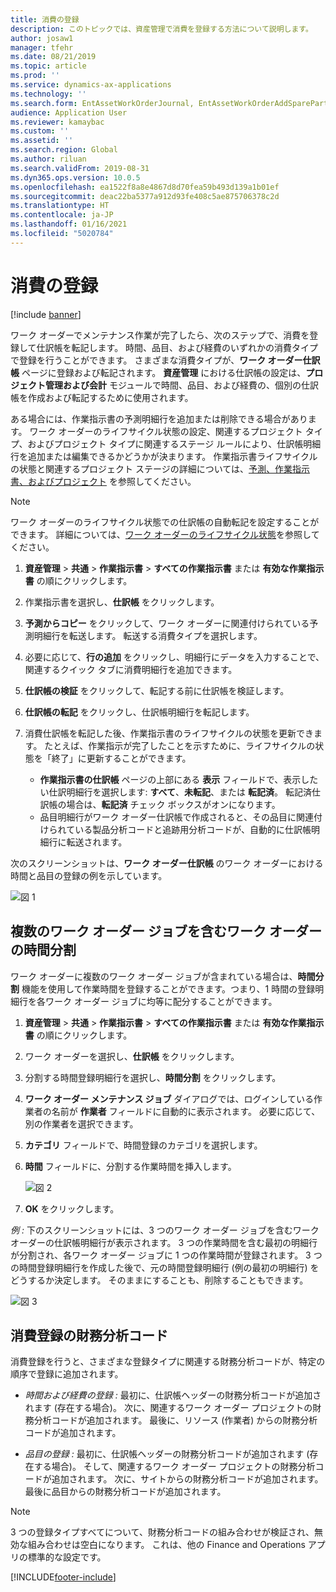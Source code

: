 ```yaml
---
title: 消費の登録
description: このトピックでは、資産管理で消費を登録する方法について説明します。
author: josaw1
manager: tfehr
ms.date: 08/21/2019
ms.topic: article
ms.prod: ''
ms.service: dynamics-ax-applications
ms.technology: ''
ms.search.form: EntAssetWorkOrderJournal, EntAssetWorkOrderAddSparePart
audience: Application User
ms.reviewer: kamaybac
ms.custom: ''
ms.assetid: ''
ms.search.region: Global
ms.author: riluan
ms.search.validFrom: 2019-08-31
ms.dyn365.ops.version: 10.0.5
ms.openlocfilehash: ea1522f8a8e4867d8d70fea59b493d139a1b01ef
ms.sourcegitcommit: deac22ba5377a912d93fe408c5ae875706378c2d
ms.translationtype: HT
ms.contentlocale: ja-JP
ms.lasthandoff: 01/16/2021
ms.locfileid: "5020784"
---
```

# <a name="register-consumption"></a>消費の登録

[!include [banner](../../includes/banner.md)]

 

ワーク オーダーでメンテナンス作業が完了したら、次のステップで、消費を登録して仕訳帳を転記します。 時間、品目、および経費のいずれかの消費タイプで登録を行うことができます。 さまざまな消費タイプが、**ワーク オーダー仕訳帳** ページに登録および転記されます。 **資産管理** における仕訳帳の設定は、**プロジェクト管理および会計** モジュールで時間、品目、および経費の、個別の仕訳帳を作成および転記するために使用されます。

ある場合には、作業指示書の予測明細行を追加または削除できる場合があります。 ワーク オーダーのライフサイクル状態の設定、関連するプロジェクト タイプ、およびプロジェクト タイプに関連するステージ ルールにより、仕訳帳明細行を追加または編集できるかどうかが決まります。 作業指示書ライフサイクルの状態と関連するプロジェクト ステージの詳細については、[予測、作業指示書、およびプロジェクト](../integration-to-project-management-and-accounting/forecasts-work-orders-and-projects.md) を参照してください。

>[!NOTE]
>ワーク オーダーのライフサイクル状態での仕訳帳の自動転記を設定することができます。 詳細については、[ワーク オーダーのライフサイクル状態](../setup-for-work-orders/work-order-lifecycle-states.md)を参照してください。

1. **資産管理** > **共通** > **作業指示書** > **すべての作業指示書** または **有効な作業指示書** の順にクリックします。

2. 作業指示書を選択し、**仕訳帳** をクリックします。

3. **予測からコピー** をクリックして、ワーク オーダーに関連付けられている予測明細行を転送します。 転送する消費タイプを選択します。

4. 必要に応じて、**行の追加** をクリックし、明細行にデータを入力することで、関連するクイック タブに消費明細行を追加できます。

5. **仕訳帳の検証** をクリックして、転記する前に仕訳帳を検証します。

6. **仕訳帳の転記** をクリックし、仕訳帳明細行を転記します。

7. 消費仕訳帳を転記した後、作業指示書のライフサイクルの状態を更新できます。 たとえば、作業指示が完了したことを示すために、ライフサイクルの状態を「終了」に更新することができます。

    - **作業指示書の仕訳帳** ページの上部にある **表示** フィールドで、表示したい仕訳明細行を選択します: **すべて**、**未転記**、または **転記済**。 転記済仕訳帳の場合は、**転記済** チェック ボックスがオンになります。  
    - 品目明細行がワーク オーダー仕訳帳で作成されると、その品目に関連付けられている製品分析コードと追跡用分析コードが、自動的に仕訳帳明細行に転送されます。  

次のスクリーンショットは、**ワーク オーダー仕訳帳** のワーク オーダーにおける時間と品目の登録の例を示しています。

![図 1](media/01-consumption.png)


## <a name="split-hours-on-work-orders-with-several-work-order-jobs"></a>複数のワーク オーダー ジョブを含むワーク オーダーの時間分割

ワーク オーダーに複数のワーク オーダー ジョブが含まれている場合は、**時間分割** 機能を使用して作業時間を登録することができます。つまり、1 時間の登録明細行を各ワーク オーダー ジョブに均等に配分することができます。

1. **資産管理** > **共通** > **作業指示書** > **すべての作業指示書** または **有効な作業指示書** の順にクリックします。

2. ワーク オーダーを選択し、**仕訳帳** をクリックします。

3. 分割する時間登録明細行を選択し、**時間分割** をクリックします。

4. **ワーク オーダー メンテナンス ジョブ** ダイアログでは、ログインしている作業者の名前が **作業者** フィールドに自動的に表示されます。 必要に応じて、別の作業者を選択できます。

5. **カテゴリ** フィールドで、時間登録のカテゴリを選択します。

6. **時間** フィールドに、分割する作業時間を挿入します。

    ![図 2](media/02-consumption.png)

7. **OK** をクリックします。

*例 :* 下のスクリーンショットには、3 つのワーク オーダー ジョブを含むワーク オーダーの仕訳帳明細行が表示されます。 3 つの作業時間を含む最初の明細行が分割され、各ワーク オーダー ジョブに 1 つの作業時間が登録されます。 3 つの時間登録明細行を作成した後で、元の時間登録明細行 (例の最初の明細行) をどうするか決定します。 そのままにすることも、削除することもできます。 

![図 3](media/03-consumption.png)

## <a name="financial-dimensions-on-consumption-registrations"></a>消費登録の財務分析コード

消費登録を行うと、さまざまな登録タイプに関連する財務分析コードが、特定の順序で登録に追加されます。 

- *時間および経費の登録 :* 最初に、仕訳帳ヘッダーの財務分析コードが追加されます (存在する場合)。 次に、関連するワーク オーダー プロジェクトの財務分析コードが追加されます。 最後に、リソース (作業者) からの財務分析コードが追加されます。

- *品目の登録 :* 最初に、仕訳帳ヘッダーの財務分析コードが追加されます (存在する場合)。 そして、関連するワーク オーダー プロジェクトの財務分析コードが追加されます。 次に、サイトからの財務分析コードが追加されます。 最後に品目からの財務分析コードが追加されます。

>[!NOTE]
>3 つの登録タイプすべてについて、財務分析コードの組み合わせが検証され、無効な組み合わせは空白になります。 これは、他の Finance and Operations アプリの標準的な設定です。



[!INCLUDE[footer-include](../../../includes/footer-banner.md)]